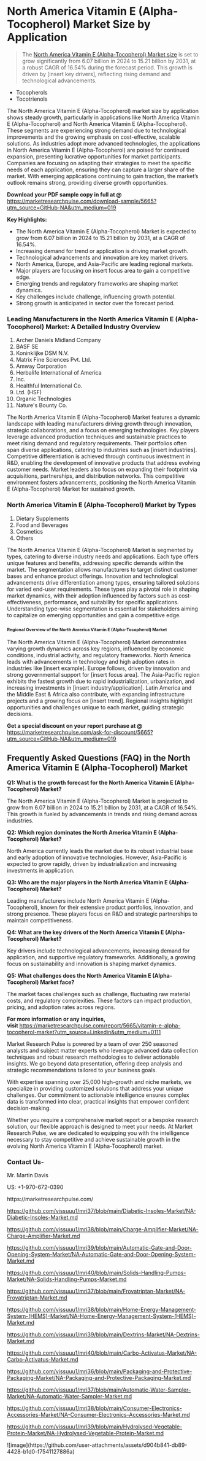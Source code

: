 <h1>North America Vitamin E (Alpha-Tocopherol) Market&nbsp;Size by Application</h1><blockquote><p>The <a href="https://marketresearchpulse.com/download-sample/5665?utm_source=GitHub-NA&amp;utm_medium=019">North America Vitamin E (Alpha-Tocopherol) Market size</a> is set to grow significantly from 6.07 billion in 2024 to 15.21 billion by 2031, at a robust CAGR of 16.54% during the forecast period. This growth is driven by [insert key drivers], reflecting rising demand and technological advancements.</p></blockquote><ul><li>Tocopherols<li> Tocotrienols</li></ul><p>The North America Vitamin E (Alpha-Tocopherol) market size by application shows steady growth, particularly in applications like North America Vitamin E (Alpha-Tocopherol) and North America Vitamin E (Alpha-Tocopherol). These segments are experiencing strong demand due to technological improvements and the growing emphasis on cost-effective, scalable solutions. As industries adopt more advanced technologies, the applications in North America Vitamin E (Alpha-Tocopherol) are poised for continued expansion, presenting lucrative opportunities for market participants. Companies are focusing on adapting their strategies to meet the specific needs of each application, ensuring they can capture a larger share of the market. With emerging applications continuing to gain traction, the market’s outlook remains strong, providing diverse growth opportunities.</p><p><strong>Download your PDF sample copy in full at @ </strong><a href="https://marketresearchpulse.com/download-sample/5665?utm_source=GitHub-NA&amp;utm_medium=019">https://marketresearchpulse.com/download-sample/5665?utm_source=GitHub-NA&amp;utm_medium=019</a></p><p><strong>Key Highlights: </strong></p><ul><li>The North America Vitamin E (Alpha-Tocopherol) Market is expected to grow from 6.07 billion in 2024 to 15.21 billion by 2031, at a CAGR of 16.54%.</li><li>Increasing demand for trend or application is driving market growth.</li><li>Technological advancements and innovation are key market drivers.</li><li>North America, Europe, and Asia-Pacific are leading regional markets.</li><li>Major players are focusing on insert focus area to gain a competitive edge.</li><li>Emerging trends and regulatory frameworks are shaping market dynamics.</li><li>Key challenges include challenge, influencing growth potential.</li><li>Strong growth is anticipated in sector over the forecast period.</li></ul><h3>Leading Manufacturers in the North America Vitamin E (Alpha-Tocopherol) Market: A Detailed Industry Overview</h3><ol><li>Archer Daniels Midland Company</li><li>BASF SE</li><li>Koninklijke DSM N.V.</li><li>Matrix Fine Sciences Pvt. Ltd.</li><li>Amway Corporation</li><li>Herbalife International of America</li><li>Inc.</li><li>Healthful International Co.</li><li>Ltd. (HSF)</li><li>Organic Technologies</li><li>Nature's Bounty Co.</li></ol><div class="flex max-w-full flex-col flex-grow"><div class="min-h-8 text-message flex w-full flex-col items-end gap-2 whitespace-normal break-words [.text-message+&amp;]:mt-5" dir="auto" data-message-author-role="assistant" data-message-id="fd8432e4-4910-450d-b182-61b7bfb0a01f" data-message-model-slug="gpt-4o"><div class="flex w-full flex-col gap-1 empty:hidden first:pt-[3px]"><div class="markdown prose w-full break-words dark:prose-invert light"><p>The North America Vitamin E (Alpha-Tocopherol) Market features a dynamic landscape with leading manufacturers driving growth through innovation, strategic collaborations, and a focus on emerging technologies. Key players leverage advanced production techniques and sustainable practices to meet rising demand and regulatory requirements. Their portfolios often span diverse applications, catering to industries such as [insert industries]. Competitive differentiation is achieved through continuous investment in R&amp;D, enabling the development of innovative products that address evolving customer needs. Market leaders also focus on expanding their footprint via acquisitions, partnerships, and distribution networks. This competitive environment fosters advancements, positioning the North America Vitamin E (Alpha-Tocopherol) Market for sustained growth.</p></div></div></div></div><h3>North America Vitamin E (Alpha-Tocopherol) Market by Types</h3><ol><li>Dietary Supplements<li> Food and Beverages<li> Cosmetics<li> Others</li></ol><div class="flex max-w-full flex-col flex-grow"><div class="min-h-8 text-message flex w-full flex-col items-end gap-2 whitespace-normal break-words [.text-message+&amp;]:mt-5" dir="auto" data-message-author-role="assistant" data-message-id="084470be-0bb7-4664-bddf-5156b4f41249" data-message-model-slug="gpt-4o-mini"><div class="flex w-full flex-col gap-1 empty:hidden first:pt-[3px]"><div class="markdown prose w-full break-words dark:prose-invert light"><p>The North America Vitamin E (Alpha-Tocopherol) Market is segmented by types, catering to diverse industry needs and applications. Each type offers unique features and benefits, addressing specific demands within the market. The segmentation allows manufacturers to target distinct customer bases and enhance product offerings. Innovation and technological advancements drive differentiation among types, ensuring tailored solutions for varied end-user requirements. These types play a pivotal role in shaping market dynamics, with their adoption influenced by factors such as cost-effectiveness, performance, and suitability for specific applications. Understanding type-wise segmentation is essential for stakeholders aiming to capitalize on emerging opportunities and gain a competitive edge.</p></div></div></div></div><h3><span style="font-size: 11px;">Regional Overview of the North America Vitamin E (Alpha-Tocopherol) Market</span></h3><div class="flex max-w-full flex-col flex-grow"><div class="min-h-8 text-message flex w-full flex-col items-end gap-2 whitespace-normal break-words [.text-message+&amp;]:mt-5" dir="auto" data-message-author-role="assistant" data-message-id="e9038762-ce64-4e30-91c9-9bd413514231" data-message-model-slug="gpt-4o-mini"><div class="flex w-full flex-col gap-1 empty:hidden first:pt-[3px]"><div class="markdown prose w-full break-words dark:prose-invert light"><p>The North America Vitamin E (Alpha-Tocopherol) Market demonstrates varying growth dynamics across key regions, influenced by economic conditions, industrial activity, and regulatory frameworks. North America leads with advancements in technology and high adoption rates in industries like [insert example]. Europe follows, driven by innovation and strong governmental support for [insert focus area]. The Asia-Pacific region exhibits the fastest growth due to rapid industrialization, urbanization, and increasing investments in [insert industry/application]. Latin America and the Middle East &amp; Africa also contribute, with expanding infrastructure projects and a growing focus on [insert trend]. Regional insights highlight opportunities and challenges unique to each market, guiding strategic decisions.</p></div></div></div></div><p><strong>Get a special discount on your report purchase at @ </strong><a href="https://marketresearchpulse.com/ask-for-discount/5665?utm_source=GitHub-NA&amp;utm_medium=019">https://marketresearchpulse.com/ask-for-discount/5665?utm_source=GitHub-NA&amp;utm_medium=019</a></p><h2>Frequently Asked Questions (FAQ) in the North America Vitamin E (Alpha-Tocopherol) Market</h2><p><strong>Q1: What is the growth forecast for the North America Vitamin E (Alpha-Tocopherol) Market?</strong></p><p>The North America Vitamin E (Alpha-Tocopherol) Market is projected to grow from 6.07 billion in 2024 to 15.21 billion by 2031, at a CAGR of 16.54%. This growth is fueled by advancements in trends and rising demand across industries.</p><p><strong>Q2: Which region dominates the North America Vitamin E (Alpha-Tocopherol) Market?</strong></p><p>North America currently leads the market due to its robust industrial base and early adoption of innovative technologies. However, Asia-Pacific is expected to grow rapidly, driven by industrialization and increasing investments in application.</p><p><strong>Q3: Who are the major players in the North America Vitamin E (Alpha-Tocopherol) Market?</strong></p><p>Leading manufacturers include North America Vitamin E (Alpha-Tocopherol), known for their extensive product portfolios, innovation, and strong presence. These players focus on R&amp;D and strategic partnerships to maintain competitiveness.</p><p><strong>Q4: What are the key drivers of the North America Vitamin E (Alpha-Tocopherol) Market?</strong></p><p>Key drivers include technological advancements, increasing demand for application, and supportive regulatory frameworks. Additionally, a growing focus on sustainability and innovation is shaping market dynamics.</p><p><strong>Q5: What challenges does the North America Vitamin E (Alpha-Tocopherol) Market face?</strong></p><p>The market faces challenges such as challenge, fluctuating raw material costs, and regulatory complexities. These factors can impact production, pricing, and adoption rates across regions.</p><p><strong>For more information or any inquiries, visit&nbsp;</strong><a href="https://marketresearchpulse.com/report/5665/vitamin-e-alpha-tocopherol-market?utm_source=Linkedin&utm_medium=0111">https://marketresearchpulse.com/report/5665/vitamin-e-alpha-tocopherol-market?utm_source=Linkedin&utm_medium=0111</a></p><p>Market Research Pulse is powered by a team of over 250 seasoned analysts and subject matter experts who leverage advanced data collection techniques and robust research methodologies to deliver actionable insights. We go beyond data presentation, offering deep analysis and strategic recommendations tailored to your business goals.</p><p>With expertise spanning over 25,000 high-growth and niche markets, we specialize in providing customized solutions that address your unique challenges. Our commitment to actionable intelligence ensures complex data is transformed into clear, practical insights that empower confident decision-making.</p><p>Whether you require a comprehensive market report or a bespoke research solution, our flexible approach is designed to meet your needs. At Market Research Pulse, we are dedicated to equipping you with the intelligence necessary to stay competitive and achieve sustainable growth in the evolving North America Vitamin E (Alpha-Tocopherol) market.</p><h3><strong>Contact Us-</strong></h3><p>Mr. Martin Davis</p><p>US: +1-970-672-0390</p><p>https://marketresearchpulse.com/</p><p><a href="https://github.com/vissuuu1/mri37/blob/main/Diabetic-Insoles-Market/NA-Diabetic-Insoles-Market.md">https://github.com/vissuuu1/mri37/blob/main/Diabetic-Insoles-Market/NA-Diabetic-Insoles-Market.md</a></p><p><a href="https://github.com/vissuuu1/mri38/blob/main/Charge-Amplifier-Market/NA-Charge-Amplifier-Market.md">https://github.com/vissuuu1/mri38/blob/main/Charge-Amplifier-Market/NA-Charge-Amplifier-Market.md</a></p><p><a href="https://github.com/vissuuu1/mri39/blob/main/Automatic-Gate-and-Door-Opening-System-Market/NA-Automatic-Gate-and-Door-Opening-System-Market.md">https://github.com/vissuuu1/mri39/blob/main/Automatic-Gate-and-Door-Opening-System-Market/NA-Automatic-Gate-and-Door-Opening-System-Market.md</a></p><p><a href="https://github.com/vissuuu1/mri40/blob/main/Solids-Handling-Pumps-Market/NA-Solids-Handling-Pumps-Market.md">https://github.com/vissuuu1/mri40/blob/main/Solids-Handling-Pumps-Market/NA-Solids-Handling-Pumps-Market.md</a></p><p><a href="https://github.com/vissuuu1/mri37/blob/main/Frovatriptan-Market/NA-Frovatriptan-Market.md">https://github.com/vissuuu1/mri37/blob/main/Frovatriptan-Market/NA-Frovatriptan-Market.md</a></p><p><a href="https://github.com/vissuuu1/mri38/blob/main/Home-Energy-Management-System-(HEMS)-Market/NA-Home-Energy-Management-System-(HEMS)-Market.md">https://github.com/vissuuu1/mri38/blob/main/Home-Energy-Management-System-(HEMS)-Market/NA-Home-Energy-Management-System-(HEMS)-Market.md</a></p><p><a href="https://github.com/vissuuu1/mri39/blob/main/Dextrins-Market/NA-Dextrins-Market.md">https://github.com/vissuuu1/mri39/blob/main/Dextrins-Market/NA-Dextrins-Market.md</a></p><p><a href="https://github.com/vissuuu1/mri40/blob/main/Carbo-Activatus-Market/NA-Carbo-Activatus-Market.md">https://github.com/vissuuu1/mri40/blob/main/Carbo-Activatus-Market/NA-Carbo-Activatus-Market.md</a></p><p><a href="https://github.com/vissuuu1/mri36/blob/main/Packaging-and-Protective-Packaging-Market/NA-Packaging-and-Protective-Packaging-Market.md">https://github.com/vissuuu1/mri36/blob/main/Packaging-and-Protective-Packaging-Market/NA-Packaging-and-Protective-Packaging-Market.md</a></p><p><a href="https://github.com/vissuuu1/mri37/blob/main/Automatic-Water-Sampler-Market/NA-Automatic-Water-Sampler-Market.md">https://github.com/vissuuu1/mri37/blob/main/Automatic-Water-Sampler-Market/NA-Automatic-Water-Sampler-Market.md</a></p><p><a href="https://github.com/vissuuu1/mri38/blob/main/Consumer-Electronics-Accessories-Market/NA-Consumer-Electronics-Accessories-Market.md">https://github.com/vissuuu1/mri38/blob/main/Consumer-Electronics-Accessories-Market/NA-Consumer-Electronics-Accessories-Market.md</a></p><p><a href="https://github.com/vissuuu1/mri39/blob/main/Hydrolysed-Vegetable-Protein-Market/NA-Hydrolysed-Vegetable-Protein-Market.md">https://github.com/vissuuu1/mri39/blob/main/Hydrolysed-Vegetable-Protein-Market/NA-Hydrolysed-Vegetable-Protein-Market.md</a></p>
![image](https://github.com/user-attachments/assets/d904b841-db89-4428-b1d0-f7541127886a)
